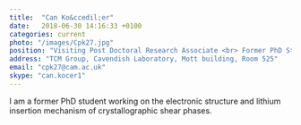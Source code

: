 ```yaml
---
title:  "Can Ko&ccedil;er"
date:   2018-06-30 14:16:33 +0100
categories: current
photo: "/images/Cpk27.jpg"
position: "Visiting Post Doctoral Research Associate <br> Former PhD Student (2017-2021)"
address: "TCM Group, Cavendish Laboratory, Mott building, Room 525"
email: "cpk27@cam.ac.uk"
skype: "can.kocer1"
---
```


I am a former PhD student working on the electronic structure and lithium insertion mechanism of crystallographic shear phases.
